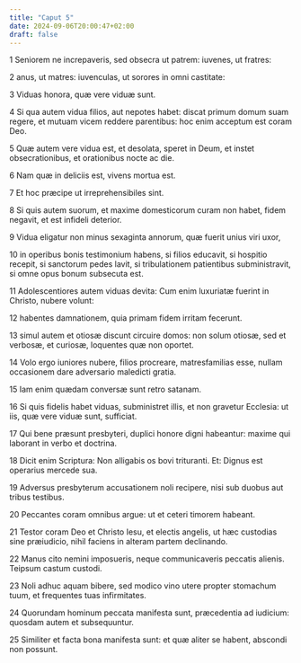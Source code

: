 ```yaml
---
title: "Caput 5"
date: 2024-09-06T20:00:47+02:00
draft: false
---
```



1 Seniorem ne increpaveris, sed obsecra ut patrem: iuvenes, ut fratres:

2 anus, ut matres: iuvenculas, ut sorores in omni castitate:

3 Viduas honora, quæ vere viduæ sunt.

4 Si qua autem vidua filios, aut nepotes habet: discat primum domum suam regere, et mutuam vicem reddere parentibus: hoc enim acceptum est coram Deo.

5 Quæ autem vere vidua est, et desolata, speret in Deum, et instet obsecrationibus, et orationibus nocte ac die.

6 Nam quæ in deliciis est, vivens mortua est.

7 Et hoc præcipe ut irreprehensibiles sint.

8 Si quis autem suorum, et maxime domesticorum curam non habet, fidem negavit, et est infideli deterior.

9 Vidua eligatur non minus sexaginta annorum, quæ fuerit unius viri uxor,

10 in operibus bonis testimonium habens, si filios educavit, si hospitio recepit, si sanctorum pedes lavit, si tribulationem patientibus subministravit, si omne opus bonum subsecuta est.

11 Adolescentiores autem viduas devita: Cum enim luxuriatæ fuerint in Christo, nubere volunt:

12 habentes damnationem, quia primam fidem irritam fecerunt.

13 simul autem et otiosæ discunt circuire domos: non solum otiosæ, sed et verbosæ, et curiosæ, loquentes quæ non oportet.

14 Volo ergo iuniores nubere, filios procreare, matresfamilias esse, nullam occasionem dare adversario maledicti gratia.

15 Iam enim quædam conversæ sunt retro satanam.

16 Si quis fidelis habet viduas, subministret illis, et non gravetur Ecclesia: ut iis, quæ vere viduæ sunt, sufficiat.

17 Qui bene præsunt presbyteri, duplici honore digni habeantur: maxime qui laborant in verbo et doctrina.

18 Dicit enim Scriptura: Non alligabis os bovi trituranti. Et: Dignus est operarius mercede sua.

19 Adversus presbyterum accusationem noli recipere, nisi sub duobus aut tribus testibus.

20 Peccantes coram omnibus argue: ut et ceteri timorem habeant.

21 Testor coram Deo et Christo Iesu, et electis angelis, ut hæc custodias sine præiudicio, nihil faciens in alteram partem declinando.

22 Manus cito nemini imposueris, neque communicaveris peccatis alienis. Teipsum castum custodi.

23 Noli adhuc aquam bibere, sed modico vino utere propter stomachum tuum, et frequentes tuas infirmitates.

24 Quorundam hominum peccata manifesta sunt, præcedentia ad iudicium: quosdam autem et subsequuntur.

25 Similiter et facta bona manifesta sunt: et quæ aliter se habent, abscondi non possunt.


